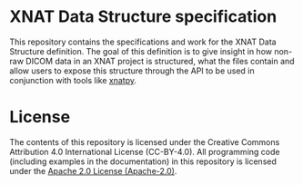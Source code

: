 # XNAT Data Structure specification

This repository contains the specifications and work for the XNAT Data Structure definition. The goal of this definition is to give insight in how non-raw DICOM data in an XNAT project is structured, what the files contain and allow users to expose this structure through the API to be used in conjunction with tools like [xnatpy](https://xnat.readthedocs.io/).


# License
The contents of this repository is licensed under the Creative Commons Attribution 4.0 International License (CC-BY-4.0). All programming code (including examples in the documentation) in this repository is licensed under the [Apache 2.0 License (Apache-2.0)](Apache-2.0).

